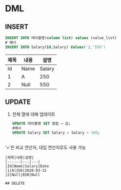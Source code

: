 # DML
## INSERT
```sql
INSERT INTO 테이블명(column list) values (value_list)
# 예시
INSERT INTO Salary(Id,Salary) Values('2,'550')

```
|제목|내용|설명|
|------|---|---|
|Id|Name|Salary|Date
|1|A|250|2020-03-31
|2|Null|550|Null

## UPDATE
1. 전체 열에 대해 업데이트
   ```sql
   UPDATE 테이블명 SET 컬럼 = 값;
   #예시
   UPDATE Salary SET Salary = Salary + 100;
  
  '='은 비교 연산자, 대입 연산자로도 사용 가능
  ```
  |제목|내용|설명|
  |------|---|---|
  |Id|Name|Salary|Date
  |1|A|350|2020-03-31
  |2|Null|650|Null

## DELETE 
